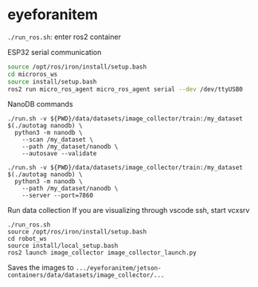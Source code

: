# eyeforanitem

`./run_ros.sh`: enter ros2 container

ESP32 serial communication
```./run_ros.sh
source /opt/ros/iron/install/setup.bash
cd microros_ws
source install/setup.bash
ros2 run micro_ros_agent micro_ros_agent serial --dev /dev/ttyUSB0
```

NanoDB commands
```cd jetson-containers
./run.sh -v ${PWD}/data/datasets/image_collector/train:/my_dataset $(./autotag nanodb) \
  python3 -m nanodb \
    --scan /my_dataset \
    --path /my_dataset/nanodb \
    --autosave --validate
```

```cd jetson-containers
./run.sh -v ${PWD}/data/datasets/image_collector/train:/my_dataset $(./autotag nanodb) \
  python3 -m nanodb \
    --path /my_dataset/nanodb \
    --server --port=7860
```

Run data collection
If you are visualizing through vscode ssh, start vcxsrv
```cd eyeforanitem
./run_ros.sh
source /opt/ros/iron/install/setup.bash
cd robot_ws
source install/local_setup.bash
ros2 launch image_collector image_collector_launch.py
```
Saves the images to `.../eyeforanitem/jetson-containers/data/datasets/image_collector/...`
